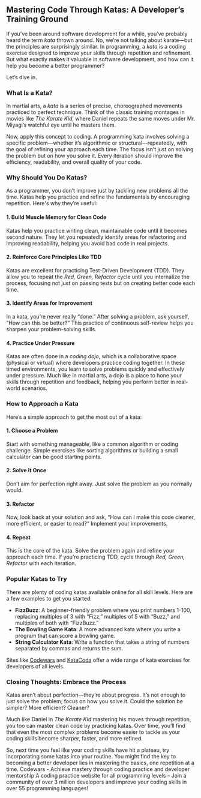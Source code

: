 ## **Mastering Code Through Katas: A Developer’s Training Ground**
 
If you’ve been around software development for a while, you’ve probably heard the term *kata* thrown around. No, we’re not talking about karate—but the principles are surprisingly similar. In programming, a *kata* is a coding exercise designed to improve your skills through repetition and refinement. But what exactly makes it valuable in software development, and how can it help you become a better programmer?
 
Let’s dive in.
 
### **What Is a Kata?**
 
In martial arts, a *kata* is a series of precise, choreographed movements practiced to perfect technique. Think of the classic training montages in movies like *The Karate Kid*, where Daniel repeats the same moves under Mr. Miyagi’s watchful eye until he masters them.
 
Now, apply this concept to coding. A programming kata involves solving a specific problem—whether it’s algorithmic or structural—repeatedly, with the goal of refining your approach each time. The focus isn’t just on solving the problem but on how you solve it. Every iteration should improve the efficiency, readability, and overall quality of your code.
 
### **Why Should You Do Katas?**
 
As a programmer, you don’t improve just by tackling new problems all the time. Katas help you practice and refine the fundamentals by encouraging repetition. Here's why they’re useful:
 
#### 1. **Build Muscle Memory for Clean Code**
Katas help you practice writing clean, maintainable code until it becomes second nature. They let you repeatedly identify areas for refactoring and improving readability, helping you avoid bad code in real projects.
 
#### 2. **Reinforce Core Principles Like TDD**
Katas are excellent for practicing Test-Driven Development (TDD). They allow you to repeat the *Red, Green, Refactor* cycle until you internalize the process, focusing not just on passing tests but on creating better code each time.
 
#### 3. **Identify Areas for Improvement**
In a kata, you’re never really “done.” After solving a problem, ask yourself, “How can this be better?” This practice of continuous self-review helps you sharpen your problem-solving skills.
 
#### 4. **Practice Under Pressure**
Katas are often done in a *coding dojo*, which is a collaborative space (physical or virtual) where developers practice coding together. In these timed environments, you learn to solve problems quickly and effectively under pressure. Much like in martial arts, a dojo is a place to hone your skills through repetition and feedback, helping you perform better in real-world scenarios.
 
### **How to Approach a Kata**
 
Here’s a simple approach to get the most out of a kata:
 
#### 1. **Choose a Problem**
Start with something manageable, like a common algorithm or coding challenge. Simple exercises like sorting algorithms or building a small calculator can be good starting points.
 
#### 2. **Solve It Once**
Don’t aim for perfection right away. Just solve the problem as you normally would.
 
#### 3. **Refactor**
Now, look back at your solution and ask, “How can I make this code cleaner, more efficient, or easier to read?” Implement your improvements.
 
#### 4. **Repeat**
This is the core of the kata. Solve the problem again and refine your approach each time. If you're practicing TDD, cycle through *Red, Green, Refactor* with each iteration.
 
### **Popular Katas to Try**
 
There are plenty of coding katas available online for all skill levels. Here are a few examples to get you started:
 
- **FizzBuzz**: A beginner-friendly problem where you print numbers 1-100, replacing multiples of 3 with “Fizz,” multiples of 5 with “Buzz,” and multiples of both with “FizzBuzz.”
- **The Bowling Game Kata**: A more advanced kata where you write a program that can score a bowling game.
- **String Calculator Kata**: Write a function that takes a string of numbers separated by commas and returns the sum.
 
Sites like [Codewars](https://www.codewars.com/) and [KataCoda](https://www.katacoda.com/) offer a wide range of kata exercises for developers of all levels.
 
### **Closing Thoughts: Embrace the Process**
 
Katas aren’t about perfection—they’re about progress. It’s not enough to just solve the problem; focus on how you solve it. Could the solution be simpler? More efficient? Cleaner?
 
Much like Daniel in *The Karate Kid* mastering his moves through repetition, you too can master clean code by practicing katas. Over time, you’ll find that even the most complex problems become easier to tackle as your coding skills become sharper, faster, and more refined.
 
So, next time you feel like your coding skills have hit a plateau, try incorporating some katas into your routine. You might find the key to becoming a better developer lies in mastering the basics, one repetition at a time.
Codewars - Achieve mastery through coding practice and developer mentorship
A coding practice website for all programming levels – Join a community of over 3 million developers and improve your coding skills in over 55 programming languages!
